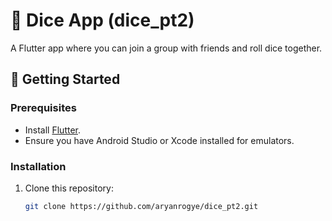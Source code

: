 # 🎲 Dice App (dice_pt2)

A Flutter app where you can join a group with friends and roll dice together.

## 🚀 Getting Started

### Prerequisites
- Install [Flutter](https://flutter.dev/docs/get-started/install).
- Ensure you have Android Studio or Xcode installed for emulators.

### Installation
1. Clone this repository:
   ```bash
   git clone https://github.com/aryanrogye/dice_pt2.git